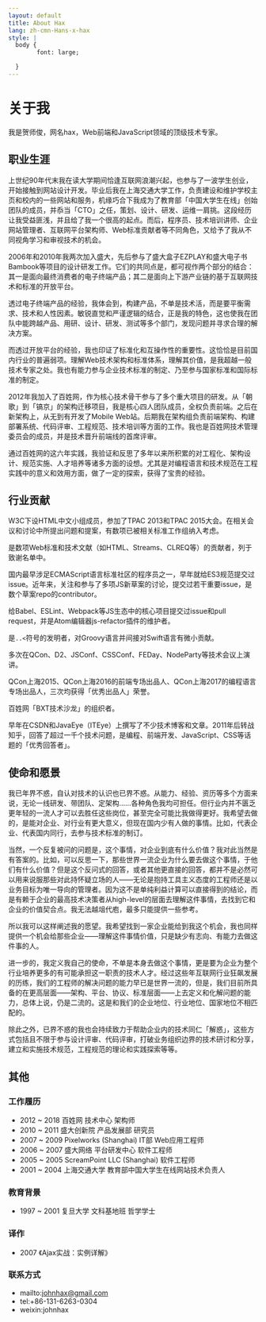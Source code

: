 ```yaml
---
layout: default
title: About Hax
lang: zh-cmn-Hans-x-hax
style: |
  body {
		font: large;

  }
---
```



# 关于我

我是贺师俊，网名hax，Web前端和JavaScript领域的顶级技术专家。


## 职业生涯

上世纪90年代末我在读大学期间恰逢互联网浪潮兴起，也参与了一波学生创业，开始接触到网站设计开发。毕业后我在上海交通大学工作，负责建设和维护学校主页和校内的一些网站和服务，机缘巧合下我成为了教育部「中国大学生在线」创始团队的成员，并忝当「CTO」之任，策划、设计、研发、运维一肩挑。这段经历让我受益匪浅，并且给了我一个很高的起点。而后，程序员、技术培训讲师、企业网站管理者、互联网平台架构师、Web标准贡献者等不同角色，又给予了我从不同视角学习和审视技术的机会。

2006年和2010年我两次加入盛大，先后参与了盛大盒子EZPLAY和盛大电子书Bambook等项目的设计研发工作。它们的共同点是，都可视作两个部分的结合：其一是面向最终消费者的电子终端产品；其二是面向上下游产业链的基于互联网技术和标准的开放平台。

透过电子终端产品的经验，我体会到，构建产品，不单是技术活，而是要平衡需求、技术和人性因素。敏锐直觉和严谨逻辑的结合，正是我的特色，这也使我在团队中能跨越产品、用研、设计、研发、测试等多个部门，发现问题并寻求合理的解决方案。

而透过开放平台的经验，我也印证了标准化和互操作性的重要性。这恰恰是目前国内行业的普遍弱项。理解Web技术架构和标准体系，理解其价值，是我超越一般技术专家之处。我也有能力参与企业技术标准的制定、乃至参与国家标准和国际标准的制定。

2012年我加入了百姓网，作为核心技术骨干参与了多个重大项目的研发。从「朝歌」到「镐京」的架构迁移项目，我是核心四人团队成员，全权负责前端。之后在新架构上，从无到有开发了Mobile Web站。后期我在架构组负责前端架构、构建部署系统、代码评审、工程规范、技术培训等方面的工作。我也是百姓网技术管理委员会的成员，并是技术晋升前端线的首席评审。

通过百姓网的这六年实践，我验证和反思了多年以来所积累的对工程化、架构设计、规范实施、人才培养等诸多方面的设想。尤其是对编程语言和技术规范在工程实践中的意义和效用方面，做了一定的探索，获得了宝贵的经验。


## 行业贡献

W3C下设HTML中文小组成员，参加了TPAC 2013和TPAC 2015大会。在相关会议和讨论中所提出问题和提案，有数项已被相关标准工作组纳入考虑。

是数项Web标准和技术文献（如HTML、Streams、CLREQ等）的贡献者，列于致谢名单中。

国内最早涉足ECMAScript语言标准社区的程序员之一，早年就给ES3规范提交过issue。近年来，关注和参与了多项JS新草案的讨论，提交过若干重要issue，是数个草案repo的contributor。

给Babel、ESLint、Webpack等JS生态中的核心项目提交过issue和pull request，并是Atom编辑器js-refactor插件的维护者。

是`..<`符号的发明者，对Groovy语言并间接对Swift语言有微小贡献。

多次在QCon、D2、JSConf、CSSConf、FEDay、NodeParty等技术会议上演讲。

QCon上海2015、QCon上海2016的前端专场出品人、QCon上海2017的编程语言专场出品人，三次均获得「优秀出品人」荣誉。

百姓网「BXT技术沙龙」的组织者。

早年在CSDN和JavaEye（ITEye）上撰写了不少技术博客和文章。2011年后转战知乎，回答了超过一千个技术问题，是编程、前端开发、JavaScript、CSS等话题的「优秀回答者」。


## 使命和愿景

我已年界不惑，自认对技术的认识也已界不惑。从能力、经验、资历等多个方面来说，无论一线研发、带团队、定架构……各种角色我均可担任。但行业内并不匮乏更年轻的一流人才可以去胜任这些岗位，甚至完全可能比我做得更好。我希望去做的，是能对企业、对行业有更大意义，但现在国内少有人做的事情。比如，代表企业、代表国内同行，去参与技术标准的制订。

当然，一个反复被问的问题是，这个事情，对企业到底有什么价值？我对此当然是有答案的。比如，可以反思一下，那些世界一流企业为什么要去做这个事情，于他们有什么价值？但是这个反问式的回答，或者其他更直接的回答，都并不是必然可以用来说服那些对此持怀疑立场的人——无论是抱持工具主义态度的工程师还是以业务目标为唯一导向的管理者。因为这不是单纯利益计算可以直接得到的结论，而是有赖于企业的最高技术决策者从high-level的层面去理解这件事情，去找到它和企业的价值契合点。我无法越俎代庖，最多只能提供一些参考。

所以我可以这样阐述我的愿望。我希望找到一家企业能给到我这个机会，我也同样提供一个机会给那些企业——理解这件事情价值，只是缺少有志向、有能力去做这件事的人。

进一步的，我定义我自己的使命，不单是本身去做这个事情，更是要为企业为整个行业培养更多的有可能承担这一职责的技术人才。经过这些年互联网行业狂飙发展的历练，我们的工程师的解决问题的能力早已是世界一流的，但是，我们目前所具备的在更高层面——架构、平台、协议、标准层面——上去定义和化解问题的能力，总体上说，仍是二流的。这是和我们的企业地位、行业地位、国家地位不相匹配的。

除此之外，已界不惑的我也会持续致力于帮助企业内的技术同仁「解惑」，这些方式包括且不限于参与设计评审、代码评审，打破业务组织边界的技术研讨和分享，建立和实施技术规范，工程规范的理论和实践探索等等。


## 其他

### 工作履历
- 2012 ~ 2018 百姓网 技术中心 架构师
- 2010 ~ 2011 盛大创新院 产品发展部 研究员
- 2007 ~ 2009 Pixelworks (Shanghai) IT部 Web应用工程师
- 2006 ~ 2007 盛大网络 平台研发中心 软件工程师
- 2005 ~ 2005 ScreamPoint LLC (Shanghai) 软件工程师
- 2001 ~ 2004 上海交通大学 教育部中国大学生在线网站技术负责人

### 教育背景
- 1997 ~ 2001 复旦大学 文科基地班 哲学学士

### 译作
- 2007 《Ajax实战：实例详解》

### 联系方式
- mailto:johnhax@gmail.com
- tel:+86-131-6263-0304
- weixin:johnhax
